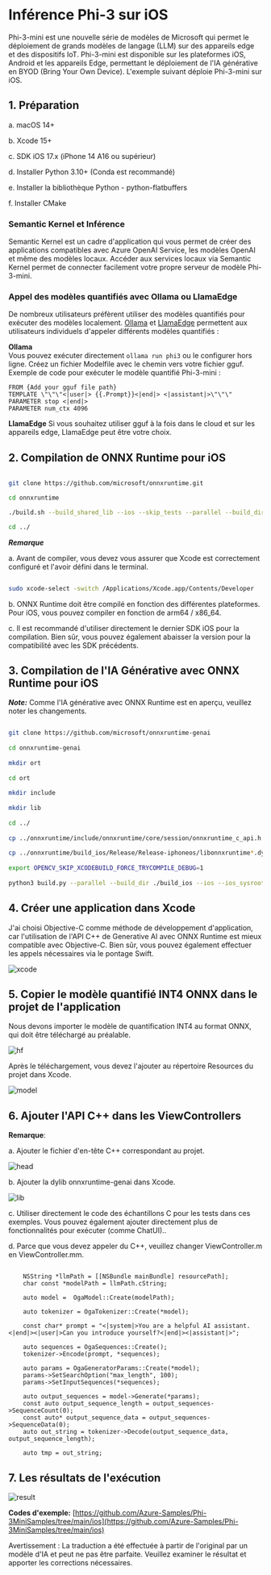 # **Inférence Phi-3 sur iOS**

Phi-3-mini est une nouvelle série de modèles de Microsoft qui permet le déploiement de grands modèles de langage (LLM) sur des appareils edge et des dispositifs IoT. Phi-3-mini est disponible sur les plateformes iOS, Android et les appareils Edge, permettant le déploiement de l'IA générative en BYOD (Bring Your Own Device). L'exemple suivant déploie Phi-3-mini sur iOS.

## **1. Préparation**

a. macOS 14+

b. Xcode 15+

c. SDK iOS 17.x (iPhone 14 A16 ou supérieur)

d. Installer Python 3.10+ (Conda est recommandé)

e. Installer la bibliothèque Python - python-flatbuffers

f. Installer CMake

### Semantic Kernel et Inférence

Semantic Kernel est un cadre d'application qui vous permet de créer des applications compatibles avec Azure OpenAI Service, les modèles OpenAI et même des modèles locaux. Accéder aux services locaux via Semantic Kernel permet de connecter facilement votre propre serveur de modèle Phi-3-mini.

### Appel des modèles quantifiés avec Ollama ou LlamaEdge

De nombreux utilisateurs préfèrent utiliser des modèles quantifiés pour exécuter des modèles localement. [Ollama](https://ollama.com) et [LlamaEdge](https://llamaedge.com) permettent aux utilisateurs individuels d'appeler différents modèles quantifiés :

**Ollama**  
Vous pouvez exécuter directement `ollama run phi3` ou le configurer hors ligne. Créez un fichier Modelfile avec le chemin vers votre fichier gguf. Exemple de code pour exécuter le modèle quantifié Phi-3-mini :

```
FROM {Add your gguf file path}
TEMPLATE \"\"\"<|user|> {{.Prompt}}<|end|> <|assistant|>\"\"\"
PARAMETER stop <|end|>
PARAMETER num_ctx 4096
```

**LlamaEdge**
Si vous souhaitez utiliser gguf à la fois dans le cloud et sur les appareils edge, LlamaEdge peut être votre choix.

## **2. Compilation de ONNX Runtime pour iOS**

```bash

git clone https://github.com/microsoft/onnxruntime.git

cd onnxruntime

./build.sh --build_shared_lib --ios --skip_tests --parallel --build_dir ./build_ios --ios --apple_sysroot iphoneos --osx_arch arm64 --apple_deploy_target 17.5 --cmake_generator Xcode --config Release

cd ../

```
 
***Remarque*** 

a. Avant de compiler, vous devez vous assurer que Xcode est correctement configuré et l'avoir défini dans le terminal.

```bash

sudo xcode-select -switch /Applications/Xcode.app/Contents/Developer 

```

b. ONNX Runtime doit être compilé en fonction des différentes plateformes. Pour iOS, vous pouvez compiler en fonction de arm64 / x86_64.

c. Il est recommandé d'utiliser directement le dernier SDK iOS pour la compilation. Bien sûr, vous pouvez également abaisser la version pour la compatibilité avec les SDK précédents.

## **3. Compilation de l'IA Générative avec ONNX Runtime pour iOS**

 ***Note:*** Comme l'IA générative avec ONNX Runtime est en aperçu, veuillez noter les changements.


```bash

git clone https://github.com/microsoft/onnxruntime-genai
 
cd onnxruntime-genai
 
mkdir ort
 
cd ort
 
mkdir include
 
mkdir lib
 
cd ../
 
cp ../onnxruntime/include/onnxruntime/core/session/onnxruntime_c_api.h ort/include
 
cp ../onnxruntime/build_ios/Release/Release-iphoneos/libonnxruntime*.dylib* ort/lib
 
export OPENCV_SKIP_XCODEBUILD_FORCE_TRYCOMPILE_DEBUG=1
 
python3 build.py --parallel --build_dir ./build_ios --ios --ios_sysroot iphoneos --ios_arch arm64 --ios_deployment_target 17.5 --cmake_generator Xcode --cmake_extra_defines CMAKE_XCODE_ATTRIBUTE_CODE_SIGNING_ALLOWED=NO

```

## **4. Créer une application dans Xcode**

J'ai choisi Objective-C comme méthode de développement d'application, car l'utilisation de l'API C++ de Generative AI avec ONNX Runtime est mieux compatible avec Objective-C. Bien sûr, vous pouvez également effectuer les appels nécessaires via le pontage Swift.

![xcode](../../../../translated_images/xcode.2817f1d089dc7d09ba6a41361db7052567d63f714062e2e4325b0e0895ccb4c4.fr.png)

## **5. Copier le modèle quantifié INT4 ONNX dans le projet de l'application**

Nous devons importer le modèle de quantification INT4 au format ONNX, qui doit être téléchargé au préalable.

![hf](../../../../translated_images/hf.dd843c3e95f3b462a3d5f06dbbb17c1f1a33b87688c1cda4d990084ef71a4eed.fr.png)

Après le téléchargement, vous devez l'ajouter au répertoire Resources du projet dans Xcode.

![model](../../../../translated_images/model.2b8e95a590e70374b2294b16f8ae18c9110239a550e64dc034d6bc16d37e0106.fr.png)

## **6. Ajouter l'API C++ dans les ViewControllers**

**Remarque**:

  a. Ajouter le fichier d'en-tête C++ correspondant au projet.

  ![head](../../../../translated_images/head.7eeb79e1de8f375590e7a5c54fcc8278d265fee3135ebce9c8e241e08d823f7c.fr.png)

  b. Ajouter la dylib onnxruntime-genai dans Xcode.

  ![lib](../../../../translated_images/lib.9388329df08543518d094d14c8ca0c8e6f0ce264ee68630a8c5c3d783355b6d1.fr.png)

  c. Utiliser directement le code des échantillons C pour les tests dans ces exemples. Vous pouvez également ajouter directement plus de fonctionnalités pour exécuter (comme ChatUI)..

  d. Parce que vous devez appeler du C++, veuillez changer ViewController.m en ViewController.mm.

```objc

    NSString *llmPath = [[NSBundle mainBundle] resourcePath];
    char const *modelPath = llmPath.cString;

    auto model =  OgaModel::Create(modelPath);

    auto tokenizer = OgaTokenizer::Create(*model);

    const char* prompt = "<|system|>You are a helpful AI assistant.<|end|><|user|>Can you introduce yourself?<|end|><|assistant|>";

    auto sequences = OgaSequences::Create();
    tokenizer->Encode(prompt, *sequences);

    auto params = OgaGeneratorParams::Create(*model);
    params->SetSearchOption("max_length", 100);
    params->SetInputSequences(*sequences);

    auto output_sequences = model->Generate(*params);
    const auto output_sequence_length = output_sequences->SequenceCount(0);
    const auto* output_sequence_data = output_sequences->SequenceData(0);
    auto out_string = tokenizer->Decode(output_sequence_data, output_sequence_length);
    
    auto tmp = out_string;

```

## **7. Les résultats de l'exécution**

![result](../../../../translated_images/result.a2debbd16a6697a8cbd23dadff703358ea87eee7d68f0643b83707a578ca73e8.fr.jpg)

**Codes d'exemple:** [https://github.com/Azure-Samples/Phi-3MiniSamples/tree/main/ios](https://github.com/Azure-Samples/Phi-3MiniSamples/tree/main/ios)

Avertissement : La traduction a été effectuée à partir de l'original par un modèle d'IA et peut ne pas être parfaite. 
Veuillez examiner le résultat et apporter les corrections nécessaires.